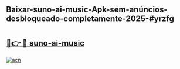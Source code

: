 ## Baixar-suno-ai-music-Apk-sem-anúncios-desbloqueado-completamente-2025-#yrzfg

# <h2><a href="https://ainizakaria.my?title=suno-ai-music&ref=22M">🔗👉 🔴 suno-ai-music</a></h2>

[![acn](https://github.com/user-attachments/assets/0f9c940e-d8b0-45ae-aac7-cd30a18b3e1c)](https://ainizakaria.my?title=suno-ai-music&ref=22M)


